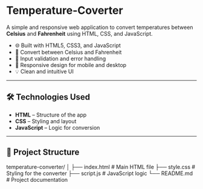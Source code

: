 # Temperature-Coverter

A simple and responsive web application to convert temperatures between **Celsius** and **Fahrenheit** using HTML, CSS, and JavaScript.


- 🌐 Built with HTML5, CSS3, and JavaScript
- 🔁 Convert between Celsius and Fahrenheit
- 🧠 Input validation and error handling
- 📱 Responsive design for mobile and desktop
- 💡 Clean and intuitive UI

---

## 🛠️ Technologies Used

- **HTML** – Structure of the app
- **CSS** – Styling and layout
- **JavaScript** – Logic for conversion

---

## 📁 Project Structure

temperature-converter/
│
├── index.html # Main HTML file
├── style.css # Styling for the converter
├── script.js # JavaScript logic
└── README.md # Project documentation

